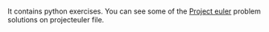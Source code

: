 # 
It contains python exercises.
You can see some of the [Project euler]([https://projecteuler.net/archives/]) problem solutions on projecteuler file.
